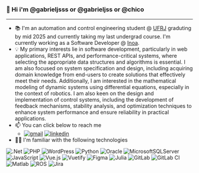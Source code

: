 ### 👋 Hi i'm @gabrieljsss or @gabrieljss or @chico #####
____
- 📚 I'm an automation and control engineering student @ [UFRJ](https://ufrj.br/) graduting by mid 2025 and currently taking my last undergrad course. I'm currently working as a Software Developer @ [Inoa](https://www.inoa.com.br/).
- 💡 My primary interests lie in software development, particularly in web applications, REST APIs, and performance-critical systems, where selecting the appropriate data structures and algorithms is essential. I am also focused on system specification and design, including acquiring domain knowledge from end-users to create solutions that effectively meet their needs. Additionally, I am interested in the mathematical modeling of dynamic systems using differential equations, especially in the context of robotics. I am also keen on the design and implementation of control systems, including the development of feedback mechanisms, stability analysis, and optimization techniques to enhance system performance and ensure reliability in practical applications.
- 📫 You can click below to reach me
  - [![gmail](https://img.shields.io/badge/Gmail-D14836?style=for-the-badge&logo=gmail&logoColor=white)](mailto:99gabrieljss@gmail.com) [![linkedin](https://img.shields.io/badge/linkedin-%230077B5.svg?style=for-the-badge&logo=linkedin&logoColor=white)](https://www.linkedin.com/in/gabriel-souza-e-silva-503801140/)
- 👨‍💻 I'm familiar with the following technologies

![.Net](https://img.shields.io/badge/.NET-5C2D91?style=for-the-badge&logo=.net&logoColor=white)
![PHP](https://img.shields.io/badge/php-%23777BB4.svg?style=for-the-badge&logo=php&logoColor=white)
![WordPress](https://img.shields.io/badge/WordPress-%23117AC9.svg?style=for-the-badge&logo=WordPress&logoColor=white)
![Python](https://img.shields.io/badge/python-3670A0?style=for-the-badge&logo=python&logoColor=ffdd54)
![Oracle](https://img.shields.io/badge/Oracle-F80000?style=for-the-badge&logo=oracle&logoColor=white)
![MicrosoftSQLServer](https://img.shields.io/badge/Microsoft%20SQL%20Sever-CC2927?style=for-the-badge&logo=microsoft%20sql%20server&logoColor=white)
![JavaScript](https://img.shields.io/badge/javascript-%23323330.svg?style=for-the-badge&logo=javascript&logoColor=%23F7DF1E)
![Vue.js](https://img.shields.io/badge/vuejs-%2335495e.svg?style=for-the-badge&logo=vuedotjs&logoColor=%234FC08D)
![Vuetify](https://img.shields.io/badge/Vuetify-1867C0?style=for-the-badge&logo=vuetify&logoColor=AEDDFF)
![Figma](https://img.shields.io/badge/figma-%23F24E1E.svg?style=for-the-badge&logo=figma&logoColor=white)
![Julia](https://img.shields.io/badge/-Julia-9558B2?style=for-the-badge&logo=julia&logoColor=white)
![GitLab](https://img.shields.io/badge/gitlab-%23181717.svg?style=for-the-badge&logo=gitlab&logoColor=white)
![GitLab CI](https://img.shields.io/badge/gitlab%20ci-%23181717.svg?style=for-the-badge&logo=gitlab&logoColor=white)
![Matlab](https://i.ibb.co/KbcjT6t/Matlab.jpg)
![ROS](https://img.shields.io/badge/ros-%230A0FF9.svg?style=for-the-badge&logo=ros&logoColor=white)
![Jira](https://img.shields.io/badge/jira-%230A0FFF.svg?style=for-the-badge&logo=jira&logoColor=white)



<!---
Gabrieljsss/Gabrieljsss is a ✨ special ✨ repository because its `README.md` (this file) appears on your GitHub profile.
You can click the Preview link to take a look at your changes.
--->
